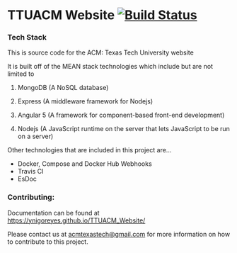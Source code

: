 # TTUACM Website [![Build Status](https://travis-ci.org/ynigoreyes/TTUACM_Website.svg?branch=master)](https://travis-ci.org/ynigoreyes/TTUACM_Website)
### Tech Stack
This is source code for the ACM: Texas Tech University website


It is built off of the MEAN stack technologies which include but are not limited to

1) MongoDB (A NoSQL database)

2) Express (A middleware framework for Nodejs)

3) Angular 5 (A framework for component-based front-end development)

4) Nodejs (A JavaScript runtime on the server that lets JavaScript to be run on a server)

Other technologies that are included in this project are...

<ul>
  <li>Docker, Compose and Docker Hub Webhooks</li>
  <li>Travis CI</li>
  <li>EsDoc</li>
</ul>


### Contributing:

  Documentation can be found at <https://ynigoreyes.github.io/TTUACM_Website/>

  Please contact us at [acmtexastech@gmail.com](mailto:acmtexastech@gmail.com) for more information on how to contribute to this project.
